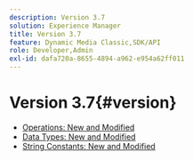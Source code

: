 ```yaml
---
description: Version 3.7
solution: Experience Manager
title: Version 3.7
feature: Dynamic Media Classic,SDK/API
role: Developer,Admin
exl-id: dafa720a-8655-4894-a962-e954a62ff011
---
```

# Version 3.7{#version}

* [Operations: New and Modified](r-3-7-operations.md)
* [Data Types: New and Modified](r-3-7-types.md)
* [String Constants: New and Modified](r-3-7-string-constants.md)

